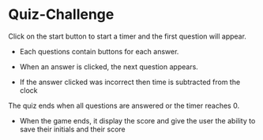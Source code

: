 # Quiz-Challenge

Click on the start button to start a timer and the first question will appear.

  * Each questions contain buttons for each answer.

  * When an answer is clicked, the next question appears.

  * If the answer clicked was incorrect then time is subtracted from the clock

The quiz ends when all questions are answered or the timer reaches 0.

  * When the game ends, it display the score and give the user the ability to save their initials and their score